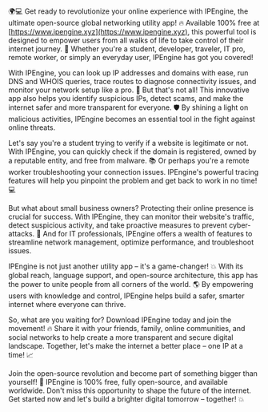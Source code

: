 🌍💻 Get ready to revolutionize your online experience with IPEngine, the ultimate open-source global networking utility app! 🔥 Available 100% free at [https://www.ipengine.xyz](https://www.ipengine.xyz), this powerful tool is designed to empower users from all walks of life to take control of their internet journey. 🚀 Whether you're a student, developer, traveler, IT pro, remote worker, or simply an everyday user, IPEngine has got you covered!

With IPEngine, you can look up IP addresses and domains with ease, run DNS and WHOIS queries, trace routes to diagnose connectivity issues, and monitor your network setup like a pro. 💪 But that's not all! This innovative app also helps you identify suspicious IPs, detect scams, and make the internet safer and more transparent for everyone. 🛡️ By shining a light on malicious activities, IPEngine becomes an essential tool in the fight against online threats.

Let's say you're a student trying to verify if a website is legitimate or not. With IPEngine, you can quickly check if the domain is registered, owned by a reputable entity, and free from malware. 📚 Or perhaps you're a remote worker troubleshooting your connection issues. IPEngine's powerful tracing features will help you pinpoint the problem and get back to work in no time! 💻

But what about small business owners? Protecting their online presence is crucial for success. With IPEngine, they can monitor their website's traffic, detect suspicious activity, and take proactive measures to prevent cyber-attacks. 🚀 And for IT professionals, IPEngine offers a wealth of features to streamline network management, optimize performance, and troubleshoot issues.

IPEngine is not just another utility app – it's a game-changer! 💥 With its global reach, language support, and open-source architecture, this app has the power to unite people from all corners of the world. 🌎 By empowering users with knowledge and control, IPEngine helps build a safer, smarter internet where everyone can thrive.

So, what are you waiting for? Download IPEngine today and join the movement! 🔥 Share it with your friends, family, online communities, and social networks to help create a more transparent and secure digital landscape. Together, let's make the internet a better place – one IP at a time! 📈

Join the open-source revolution and become part of something bigger than yourself! 💪 IPEngine is 100% free, fully open-source, and available worldwide. Don't miss this opportunity to shape the future of the internet. Get started now and let's build a brighter digital tomorrow – together! 💥